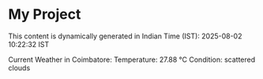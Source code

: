 # My Project

This content is dynamically generated in Indian Time (IST): 2025-08-02 10:22:32 IST


Current Weather in Coimbatore:
Temperature: 27.88 °C
Condition: scattered clouds
